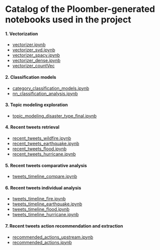 # Catalog of the Ploomber-generated notebooks used in the project

#### 1. Vectorization
- [vectorizer.ipynb](../pipeline/output/vectorizer.ipynb)
- [vectorizer_svd.ipynb]()
- [vectorizer_spacy.ipynb]()
- [vectorizer_dense.ipynb]()
- [vectorizer_countVec]()
#### 2. Classification models
- [category_classification_models.ipynb]()
- [nn_classification_analysis.ipynb]()
#### 3. Topic modeling exploration
- [topic_modeling_disaster_type_final.ipynb]()
#### 4. Recent tweets retrieval
- [recent_tweets_wildfire.ipynb]()
- [recent_tweets_earthquake.ipynb]()
- [recent_tweets_flood.ipynb]()
- [recent_tweets_hurricane.ipynb]()
#### 5. Recent tweets comparative analysis
- [tweets_timeline_compare.ipynb]()
#### 6. Recent tweets individual analysis
- [tweets_timeline_fire.ipynb]()
- [tweets_timeline_earthquake.ipynb]()
- [tweets_timeline_flood.ipynb]()
- [tweets_timeline_hurricane.ipynb]()
#### 7. Recent tweets action recommendation and extraction
- [recommended_actions_upstream.ipynb]()
- [recommended_actions.ipynb]()